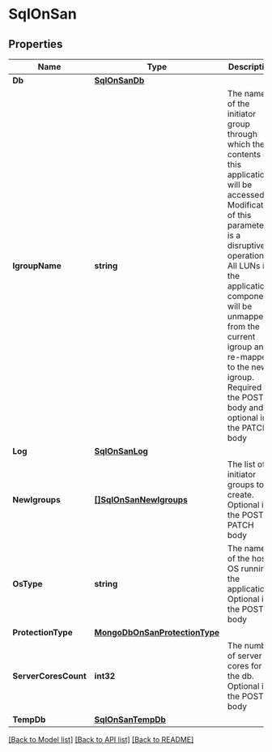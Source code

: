 # SqlOnSan

## Properties

Name | Type | Description | Notes
------------ | ------------- | ------------- | -------------
**Db** | [**SqlOnSanDb**](sql_on_san_db.md) |  | [optional] 
**IgroupName** | **string** | The name of the initiator group through which the contents of this application will be accessed. Modification of this parameter is a disruptive operation. All LUNs in the application component will be unmapped from the current igroup and re-mapped to the new igroup. Required in the POST body and optional in the PATCH body | [optional] 
**Log** | [**SqlOnSanLog**](sql_on_san_log.md) |  | [optional] 
**NewIgroups** | [**[]SqlOnSanNewIgroups**](sql_on_san_new_igroups.md) | The list of initiator groups to create. Optional in the POST or PATCH body | [optional] 
**OsType** | **string** | The name of the host OS running the application. Optional in the POST body | [optional] [default to OS_TYPE_WINDOWS_2008]
**ProtectionType** | [**MongoDbOnSanProtectionType**](mongo_db_on_san_protection_type.md) |  | [optional] 
**ServerCoresCount** | **int32** | The number of server cores for the db. Optional in the POST body | [optional] 
**TempDb** | [**SqlOnSanTempDb**](sql_on_san_temp_db.md) |  | [optional] 

[[Back to Model list]](../README.md#documentation-for-models) [[Back to API list]](../README.md#documentation-for-api-endpoints) [[Back to README]](../README.md)


